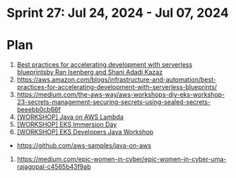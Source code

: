 <h1>Sprint 27: Jul 24, 2024 - Jul 07, 2024</h1>

# Plan

1. <a href="https://aws.amazon.com/blogs/infrastructure-and-automation/best-practices-for-accelerating-development-with-serverless-blueprints/" target="_blank">Best practices for accelerating development with serverless blueprintsby Ran Isenberg and Shani Adadi Kazaz</a>
1. https://aws.amazon.com/blogs/infrastructure-and-automation/best-practices-for-accelerating-development-with-serverless-blueprints/
1. https://medium.com/the-aws-way/aws-workshops-diy-eks-workshop-23-secrets-management-securing-secrets-using-sealed-secrets-beeebb0cb66f
3. [[WORKSHOP] Java on AWS Lambda](https://catalog.workshops.aws/java-on-aws-lambda/en-US)
4. [[WORKSHOP] EKS Immersion Day](https://catalog.workshops.aws/eks-immersionday/en-US/introduction)
5. [[WORKSHOP] EKS Developers Java Workshop](https://developers.eksworkshop.com/docs/java/)
- https://github.com/aws-samples/java-on-aws

1. https://medium.com/epic-women-in-cyber/epic-women-in-cyber-uma-rajagopal-c4565b43f9ab

